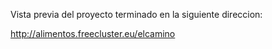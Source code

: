 Vista previa del proyecto terminado en la siguiente direccion:

http://alimentos.freecluster.eu/elcamino
